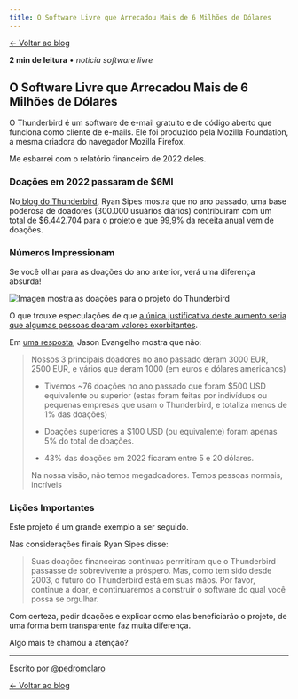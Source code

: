 ```yaml
---
title: O Software Livre que Arrecadou Mais de 6 Milhões de Dólares
---
```

[← Voltar ao blog](https://blog.pedromclaro.com)
<p class="post-info"><strong>2 min de leitura</strong> • <i class="tag6__noticia">notícia</i> <i class="tag5__software-livre">software livre</i></p>

## O Software Livre que Arrecadou Mais de 6 Milhões de Dólares

O Thunderbird é um software de e-mail gratuito e de código aberto que funciona como cliente de e-mails. Ele foi produzido pela Mozilla Foundation, a mesma criadora do navegador Mozilla Firefox.

Me esbarrei com o relatório financeiro de 2022 deles.

### Doações em 2022 passaram de $6MI
No[ blog do Thunderbird](https://blog.thunderbird.net/), Ryan Sipes mostra que no ano passado, uma base poderosa de doadores (300.000 usuários diários) contribuiram com um total de $6.442.704 para o projeto e que 99,9% da receita anual vem de doações.

### Números Impressionam
Se você olhar para as doações do ano anterior, verá uma diferença absurda!

![Imagen mostra as doações para o projeto do Thunderbird](https://blog.thunderbird.net/files/2023/05/image.png)

O que trouxe especulações de que [a única justificativa deste aumento seria que algumas pessoas doaram valores exorbitantes](https://blog.thunderbird.net/2023/05/thunderbird-is-thriving-our-2022-financial-report/#comment-3510).

Em [uma resposta](https://blog.thunderbird.net/2023/05/thunderbird-is-thriving-our-2022-financial-report/#comment-3523), Jason Evangelho mostra que não:

> Nossos 3 principais doadores no ano passado deram 3000 EUR, 2500 EUR, e vários que deram 1000 (em euros e dólares americanos)
>  
> - Tivemos ~76 doações no ano passado que foram $500 USD equivalente ou superior (estas foram feitas por indivíduos ou pequenas empresas que usam o Thunderbird, e totaliza menos de 1% das doações) 
> - Doações superiores a $100 USD (ou equivalente) foram apenas 5% do total de doações.
> 
> - 43% das doações em 2022 ficaram entre 5 e 20 dólares.
> 
> Na nossa visão, não temos megadoadores. Temos pessoas normais, incríveis 

### Lições Importantes

Este projeto é um grande exemplo a ser seguido.

Nas considerações finais Ryan Sipes disse:

> Suas doações financeiras contínuas permitiram que o Thunderbird passasse de sobrevivente a próspero. Mas, como tem sido desde 2003, o futuro do Thunderbird está em suas mãos. Por favor, continue a doar, e continuaremos a construir o software do qual você possa se orgulhar.

Com certeza, pedir doações e explicar como elas beneficiarão o projeto, de uma forma bem transparente faz muita diferença.

Algo mais te chamou a atenção?

---

Escrito por [@pedromclaro](https://www.pedromclaro.com)

[← Voltar ao blog](https://blog.pedromclaro.com)